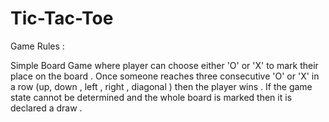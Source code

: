 # Tic-Tac-Toe
Game Rules : 

Simple Board Game where player can choose either 'O' or 'X' to mark their place on the board . 
Once someone reaches three consecutive 'O' or 'X' in a row (up, down , left , right , diagonal )  then the player wins . 
If the game state cannot be determined and the whole board is marked then it is declared a draw .



